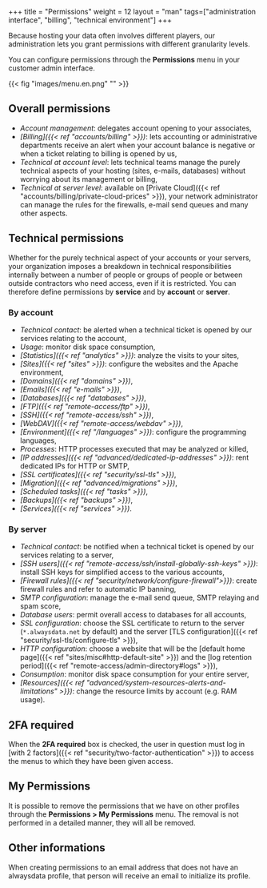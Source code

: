 +++
title = "Permissions"
weight = 12
layout = "man"
tags=["administration interface", "billing", "technical environment"]
+++

Because hosting your data often involves different players, our administration lets you grant permissions with different granularity levels.

You can configure permissions through the **Permissions** menu in your customer admin interface.

{{< fig "images/menu.en.png" "" >}}

## Overall permissions

- *Account management*: delegates account opening to your associates,
- *[Billing]({{< ref "accounts/billing" >}})*: lets accounting or administrative departments receive an alert when your account balance is negative or when a ticket relating to billing is opened by us,
- *Technical at account level*: lets technical teams manage the purely technical aspects of your hosting (sites, e-mails, databases) without worrying about its management or billing,
- *Technical at server level*: available on [Private Cloud]({{< ref "accounts/billing/private-cloud-prices" >}}), your network administrator can manage the rules for the firewalls, e-mail send queues and many other aspects.

## Technical permissions

Whether for the purely technical aspect of your accounts or your servers, your organization imposes a breakdown in technical responsibilities internally between a number of people or groups of people or between outside contractors who need access, even if it is restricted. You can therefore define permissions by **service** and by **account** or **server**.

### By account

- *Technical contact*: be alerted when a technical ticket is opened by our services relating to the account,
- *Usage*: monitor disk space consumption,
- *[Statistics]({{< ref "analytics" >}})*: analyze the visits to your sites,
- *[Sites]({{< ref "sites" >}})*: configure the websites and the Apache environment,
- *[Domains]({{< ref "domains" >}})*,
- *[Emails]({{< ref "e-mails" >}})*,
- *[Databases]({{< ref "databases" >}})*,
- *[FTP]({{< ref "remote-access/ftp" >}})*,
- *[SSH]({{< ref "remote-access/ssh" >}})*,
- *[WebDAV]({{< ref "remote-access/webdav" >}})*,
- *[Environment]({{< ref "/languages" >}})*: configure the programming languages,
- *Processes*: HTTP processes executed that may be analyzed or killed,
- *[IP addresses]({{< ref "advanced/dedicated-ip-addresses" >}})*: rent dedicated IPs for HTTP or SMTP,
- *[SSL certificates]({{< ref "security/ssl-tls" >}})*,
- *[Migration]({{< ref "advanced/migrations" >}})*,
- *[Scheduled tasks]({{< ref "tasks" >}})*,
- *[Backups]({{< ref "backups" >}})*,
- *[Services]({{< ref "services" >}})*.

### By server

- *Technical contact*: be notified when a technical ticket is opened by our services relating to a server,
- *[SSH users]({{< ref "remote-access/ssh/install-globally-ssh-keys" >}})*: install SSH keys for simplified access to the various accounts,
- *[Firewall rules]({{< ref "security/network/configure-firewall">}})*: create firewall rules and refer to automatic IP banning,
- *SMTP configuration*: manage the e-mail send queue, SMTP relaying and spam score,
- *Database users*: permit overall access to databases for all accounts,
- *SSL configuration*: choose the SSL certificate to return to the server (`*.alwaysdata.net` by default) and the server [TLS configuration]({{< ref "security/ssl-tls/configure-tls" >}}),
- *HTTP configuration*: choose a website that will be the [default home page]({{< ref "sites/misc#http-default-site" >}}) and the [log retention period]({{< ref "remote-access/admin-directory#logs" >}}),
- *Consumption*: monitor disk space consumption for your entire server,
- *[Resources]({{< ref "advanced/system-resources-alerts-and-limitations" >}})*: change the resource limits by account (e.g. RAM usage).

## 2FA required

When the **2FA required** box is checked, the user in question must log in [with 2 factors]({{< ref "security/two-factor-authentication" >}}) to access the menus to which they have been given access.

## My Permissions

It is possible to remove the permissions that we have on other profiles through the **Permissions > My Permissions** menu. The removal is not performed in a detailed manner, they will all be removed.

## Other informations
When creating permissions to an email address that does not have an alwaysdata profile, that person will receive an email to initialize its profile.

